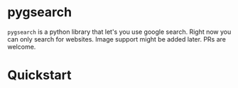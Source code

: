 # pygsearch

`pygsearch` is a python library that let's you use google search.
Right now you can only search for websites. Image support might be added later. PRs are welcome.


# Quickstart







